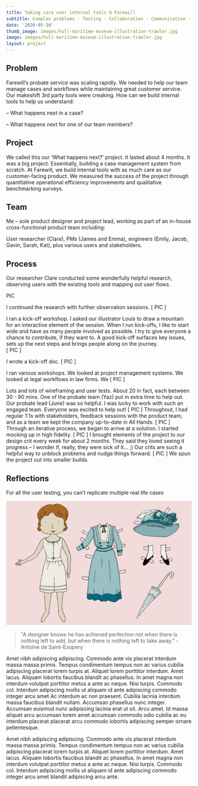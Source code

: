 ```yaml
---
title: Taking care over internal tools @ Farewill
subtitle: Complex problems · Testing · Collaboration · Communication · Detail · Project management (2020)
date: '2020-05-10'
thumb_image: images/hull-maritime-museum-illustration-trawler.jpg
image: images/hull-maritime-museum-illustration-trawler.jpg
layout: project
---
```


## Problem
Farewill’s probate service was scaling rapidly. We needed to help our team manage cases and workflows while maintaining great customer service. Our makeshift 3rd party tools were creaking. 
How can we build internal tools to help us understand:

– What happens next in a case?

– What happens next for one of our team members?

## Project
We called this our ‘What happens next?’ project. It lasted about 4 months. It was a big project. Essentially, building a case management system from scratch.
At Farewill, we build internal tools with as much care as our customer-facing product.
We measured the success of the project through quantitative operational efficiency improvements and qualitative benchmarking surveys. 

## Team
Me – sole product designer and project lead, working as part of an in-house cross-functional product team including:

User researcher (Clare), PMs (James and Emma), engineers (Emily, Jacob, Gavin, Sarah, Kat), plus various users and stakeholders. 

## Process
Our researcher Clare conducted some wonderfully helpful research, observing users with the existing tools and mapping out user flows.

PIC

I continued the research with further observation sessions. 
[ PIC ]

I ran a kick-off workshop. I asked our illustrator Louis to draw a mountain for an interactive element of the session. When I run kick-offs, I like to start wide and have as many people involved as possible. I try to give everyone a chance to contribute, if they want to. A good kick-off surfaces key issues, sets up the next steps and brings people along on the journey.  
[ PIC ]

I wrote a kick-off doc.
[ PIC ]

I ran various workshops. We looked at project management systems. We looked at legal workflows in law firms. We
[ PIC ]

Lots and lots of wireframing and user tests. About 20 in fact, each between 30 - 90 mins. One of the probate team (Yaz) put in extra time to help out. Our probate lead (June) was so helpful. I was lucky to work with such an engaged team. Everyone was excited to help out!
[ PIC ]
Throughout, I had regular 1:1s with stakeholders, feedback sessions with the product team, and as a team we kept the company up-to-date in All Hands.
[ PIC ]
Through an iterative process, we began to arrive at a solution. I started mocking up in high fidelity. 
[ PIC ]
I brought elements of the project to our design crit every week for about 2 months. They said they loved seeing it progress – I wonder if, really, they were sick of it… ;) Our crits are such a helpful way to unblock problems and nudge things forward.
[ PIC ]
We spun the project out into smaller builds. 


## Reflections
For all the user testing, you can’t replicate multiple real life cases


![alt text](/images/york-castle-museum-illustration-edwardian-lady.jpg "Logo Title Text 1")

>"A designer knows he has achieved perfection not when there is nothing left to add, but when there is nothing left to take away." -Antoine de Saint-Exupery

Amet nibh adipiscing adipiscing. Commodo ante vis placerat interdum massa massa primis. Tempus condimentum tempus non ac varius cubilia adipiscing placerat lorem turpis at. Aliquet lorem porttitor interdum. Amet lacus. Aliquam lobortis faucibus blandit ac phasellus. In amet magna non interdum volutpat porttitor metus a ante ac neque. Nisi turpis. Commodo col. Interdum adipiscing mollis ut aliquam id ante adipiscing commodo integer arcu amet Ac interdum ac non praesent. Cubilia lacinia interdum massa faucibus blandit nullam. Accumsan phasellus nunc integer. Accumsan euismod nunc adipiscing lacinia erat ut sit. Arcu amet. Id massa aliquet arcu accumsan lorem amet accumsan commodo odio cubilia ac eu interdum placerat placerat arcu commodo lobortis adipiscing semper ornare pellentesque.

Amet nibh adipiscing adipiscing. Commodo ante vis placerat interdum massa massa primis. Tempus condimentum tempus non ac varius cubilia adipiscing placerat lorem turpis at. Aliquet lorem porttitor interdum. Amet lacus. Aliquam lobortis faucibus blandit ac phasellus. In amet magna non interdum volutpat porttitor metus a ante ac neque. Nisi turpis. Commodo col. Interdum adipiscing mollis ut aliquam id ante adipiscing commodo integer arcu amet blandit adipiscing arcu ante.

